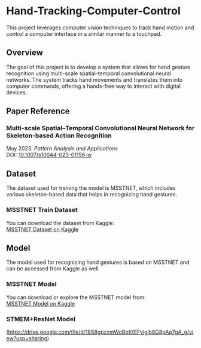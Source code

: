 # Hand-Tracking-Computer-Control

This project leverages computer vision techniques to track hand motion and control a computer interface in a similar manner to a touchpad.

## Overview

The goal of this project is to develop a system that allows for hand gesture recognition using multi-scale spatial-temporal convolutional neural networks. The system tracks hand movements and translates them into computer commands, offering a hands-free way to interact with digital devices.

## Paper Reference

### Multi-scale Spatial–Temporal Convolutional Neural Network for Skeleton-based Action Recognition  
May 2023. *Pattern Analysis and Applications*<br>
DOI: [10.1007/s10044-023-01156-w](https://doi.org/10.1007/s10044-023-01156-w)

## Dataset

The dataset used for training the model is MSSTNET, which includes various skeleton-based data that helps in recognizing hand gestures.

### MSSTNET Train Dataset  
You can download the dataset from Kaggle:  
[MSSTNET Dataset on Kaggle](https://www.kaggle.com/datasets/joemum/msstnetdataset)

## Model

The model used for recognizing hand gestures is based on MSSTNET and can be accessed from Kaggle as well.

### MSSTNET Model  
You can download or explore the MSSTNET model from:  
[MSSTNET Model on Kaggle](https://www.kaggle.com/models/joemum/mssnet_model)

### STMEM+ResNet Model
(https://drive.google.com/file/d/18S8gpzzmWoBoKfEFyigjb8G8pAp7gA_g/view?usp=sharing)

